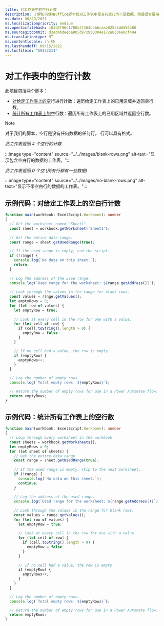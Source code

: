 ```yaml
---
title: 对工作表中的空行计数
description: 了解如何使用Office脚本检测工作表中是否有空行而不是数据，然后报告要用于数据流的空白Power Automate计数。
ms.date: 06/29/2021
ms.localizationpriority: medium
ms.openlocfilehash: 103d2f96c1780b47363dcb6caab82553dd556b80
ms.sourcegitcommit: d3ed4bdeeba805d97c930394e172e8306a0cf484
ms.translationtype: MT
ms.contentlocale: zh-CN
ms.lasthandoff: 09/15/2021
ms.locfileid: "59332211"
---
```

# <a name="count-blank-rows-on-sheets"></a>对工作表中的空行计数

此项目包括两个脚本：

* [对给定工作表上的空](#sample-code-count-blank-rows-on-a-given-sheet)行进行计数：遍历给定工作表上的已用区域并返回空行数。
* [统计所有工作表上的](#sample-code-count-blank-rows-on-all-sheets)空行数：遍历所有工作表上的已用区域并返回空行数。

> [!NOTE]
> 对于我们的脚本，空行是没有任何数据的任何行。 行可以具有格式。

_此工作表返回 4 个空行的计数_

:::image type="content" source="../../images/blank-rows.png" alt-text="显示包含空白行的数据的工作表。":::

_此工作表返回 0 个空 (所有行都有一些数据)_

:::image type="content" source="../../images/no-blank-rows.png" alt-text="显示不带空白行的数据的工作表。":::

## <a name="sample-code-count-blank-rows-on-a-given-sheet"></a>示例代码：对给定工作表上的空白行计数

```TypeScript
function main(workbook: ExcelScript.Workbook): number
{
  // Get the worksheet named "Sheet1".
  const sheet = workbook.getWorksheet('Sheet1'); 
  
  // Get the entire data range.
  const range = sheet.getUsedRange(true);

  // If the used range is empty, end the script.
  if (!range) {
    console.log(`No data on this sheet.`);
    return;
  }
  
  // Log the address of the used range.
  console.log(`Used range for the worksheet: ${range.getAddress()}`);
    
  // Look through the values in the range for blank rows.
  const values = range.getValues();
  let emptyRows = 0;
  for (let row of values) {
    let emptyRow = true;
    
    // Look at every cell in the row for one with a value.
    for (let cell of row) {
      if (cell.toString().length > 0) {
        emptyRow = false
      }
    }

    // If no cell had a value, the row is empty.
    if (emptyRow) {
      emptyRows++;
    }
  }

  // Log the number of empty rows.
  console.log(`Total empty rows: ${emptyRows}`);

  // Return the number of empty rows for use in a Power Automate flow.
  return emptyRows;
}
```

## <a name="sample-code-count-blank-rows-on-all-sheets"></a>示例代码：统计所有工作表上的空行数

```TypeScript
function main(workbook: ExcelScript.Workbook): number
{
  // Loop through every worksheet in the workbook.
  const sheets = workbook.getWorksheets();
  let emptyRows = 0;
  for (let sheet of sheets) {     
    // Get the entire data range.
    const range = sheet.getUsedRange(true);
  
    // If the used range is empty, skip to the next worksheet.
    if (!range) {
      console.log(`No data on this sheet.`);
      continue;
    }
    
    // Log the address of the used range.
    console.log(`Used range for the worksheet: ${range.getAddress()}`);
      
    // Look through the values in the range for blank rows.
    const values = range.getValues();
    for (let row of values) {
      let emptyRow = true;
      
      // Look at every cell in the row for one with a value.
      for (let cell of row) {
        if (cell.toString().length > 0) {
          emptyRow = false
        }
      }
  
      // If no cell had a value, the row is empty.
      if (emptyRow) {
        emptyRows++;
      }
    }
  }

  // Log the number of empty rows.
  console.log(`Total empty rows: ${emptyRows}`);

  // Return the number of empty rows for use in a Power Automate flow.
  return emptyRows;
}
```
